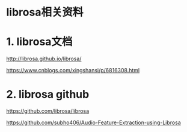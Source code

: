 librosa相关资料
==============

# 1. librosa文档

http://librosa.github.io/librosa/

https://www.cnblogs.com/xingshansi/p/6816308.html

# 2. librosa github

https://github.com/librosa/librosa

https://github.com/subho406/Audio-Feature-Extraction-using-Librosa
